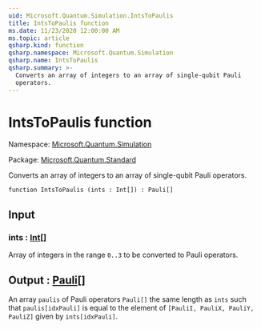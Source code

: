 ```yaml
---
uid: Microsoft.Quantum.Simulation.IntsToPaulis
title: IntsToPaulis function
ms.date: 11/23/2020 12:00:00 AM
ms.topic: article
qsharp.kind: function
qsharp.namespace: Microsoft.Quantum.Simulation
qsharp.name: IntsToPaulis
qsharp.summary: >-
  Converts an array of integers to an array of single-qubit Pauli
  operators.
---
```


# IntsToPaulis function

Namespace: [Microsoft.Quantum.Simulation](xref:Microsoft.Quantum.Simulation)

Package: [Microsoft.Quantum.Standard](https://nuget.org/packages/Microsoft.Quantum.Standard)


Converts an array of integers to an array of single-qubit Paulioperators.

```qsharp
function IntsToPaulis (ints : Int[]) : Pauli[]
```


## Input

### ints : [Int](xref:microsoft.quantum.lang-ref.int)[]

Array of integers in the range `0..3`  to be converted to Paulioperators.



## Output : [Pauli](xref:microsoft.quantum.lang-ref.pauli)[]

An array `paulis` of Pauli operators `Pauli[]` the same length as`ints` such that `paulis[idxPauli]` is equal to the element of`[PauliI, PauliX, PauliY, PauliZ]` given by `ints[idxPauli]`.